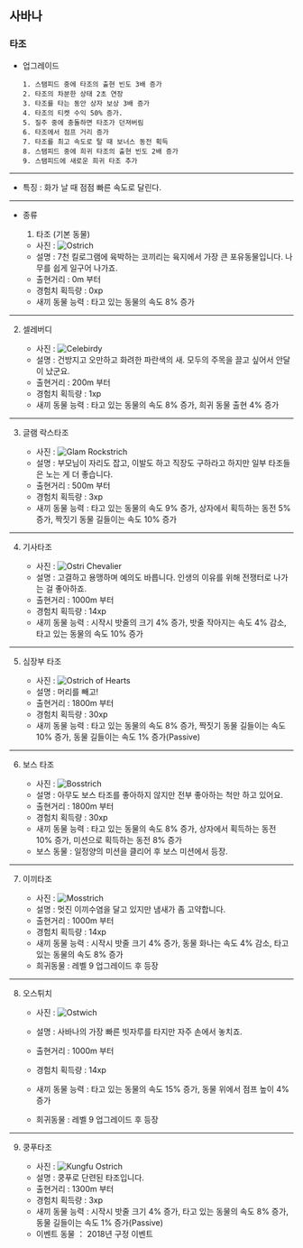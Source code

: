 ## 사바나
### 타조
+ 업그레이드

      1. 스탬피드 중에 타조의 출현 빈도 3배 증가
      2. 타조의 차분한 상태 2초 연장
      3. 타조를 타는 동안 상자 보상 3배 증가
      4. 타조의 티켓 수익 50% 증가.
      5. 질주 중에 충돌하면 타조가 던져버림
      6. 타조에서 점프 거리 증가
      7. 타조를 최고 속도로 탈 때 보너스 동전 획득
      8. 스탬피드 중에 희귀 타조의 출현 빈도 2배 증가
      9. 스탬피드에 새로운 희귀 타조 추가


***
+ 특징 : 화가 날 때 점점 빠른 속도로 달린다.
***
+ 종류
  1. 타조 (기본 동물)

    + 사진 : ![Ostrich](./ostrich_picture/Ostrich.png)
    + 설명 : 7천 킬로그램에 육박하는 코끼리는 육지에서 가장 큰 포유동물입니다. 나무를 쉽게 일구어 나가죠.
    + 출현거리 : 0m 부터
    + 경험치 획득량 : 0xp
    + 새끼 동물 능력 : 타고 있는 동물의 속도 8% 증가
***
  2. 셀레버디

      + 사진 : ![Celebirdy](./ostrich_picture/Celebirdy.png)
      + 설명 : 건방지고 오만하고 화려한 파란색의 새. 모두의 주목을 끌고 싶어서 안달이 났군요.
      + 출현거리 : 200m 부터
      + 경험치 획득량 : 1xp
      + 새끼 동물 능력 : 타고 있는 동물의 속도 8% 증가, 희귀 동물 출현 4% 증가
***
  3. 글램 락스타조

      + 사진 : ![Glam Rockstrich](./ostrich_picture/Glam_Rockstrich.png)
      + 설명 : 부모님이 자리도 잡고, 이발도 하고 직장도 구하라고 하지만 일부 타조들은 노는 게 더 좋습니다.
      + 출현거리 : 500m 부터
      + 경험치 획득량 : 3xp
      + 새끼 동물 능력 : 타고 있는 동물의 속도 9% 증가, 상자에서 획득하는 동전 5% 증가, 짝짓기 동물 길들이는 속도 10% 증가
***
  4. 기사타조

      + 사진 : ![Ostri Chevalier](./ostrich_picture/Ostri_Chevalier.png)
      + 설명 : 고결하고 용맹하며 예의도 바릅니다. 인생의 이유를 위해 전쟁터로 나가는 걸 좋아하죠.
      + 출현거리 : 1000m 부터
      + 경험치 획득량 : 14xp
      + 새끼 동물 능력 : 시작시 밧줄의 크기 4% 증가, 밧줄 작아지는 속도 4% 감소, 타고 있는 동물의 속도 10% 증가
***
  5. 심장부 타조

      + 사진 : ![Ostrich of Hearts](./ostrich_picture/Ostrich_of_Hearts.png)
      + 설명 : 머리를 빼고!
      + 출현거리 : 1800m 부터
      + 경험치 획득량 : 30xp
      + 새끼 동물 능력 : 타고 있는 동물의 속도 8% 증가, 짝짓기 동물 길들이는 속도 10% 증가, 동물 길들이는 속도 1% 증가(Passive)
***
  6. 보스 타조

      + 사진 : ![Bosstrich](./ostrich_picture/Bosstrich.png)
      + 설명 : 아무도 보스 타조를 좋아하지 않지만 전부 좋아하는 척만 하고 있어요.
      + 출현거리 : 1800m 부터
      + 경험치 획득량 : 30xp
      + 새끼 동물 능력 : 타고 있는 동물의 속도 8% 증가, 상자에서 획득하는 동전 10% 증가, 미션으로 획득하는 동전 8% 증가
      + 보스 동물 : 일정양의 미션을 클리어 후 보스 미션에서 등장.
***
  7. 이끼타조

      + 사진 : ![Mosstrich](./ostrich_picture/Mosstrich.png)
      + 설명 : 멋진 이끼수염을 달고 있지만 냄새가 좀 고약합니다.
      + 출현거리 : 1000m 부터
      + 경험치 획득량 : 14xp
      + 새끼 동물 능력 : 시작시 밧줄 크기 4% 증가, 동물 화나는 속도 4% 감소, 타고 있는 동물의 속도 8% 증가
      + 희귀동물 : 레벨 9 업그레이드 후 등장
***
  8. 오스튀치

      + 사진 : ![Ostwich](./ostrich_picture/Ostwich.png)

      + 설명 : 사바나의 가장 빠른 빗자루를 타지만 자주 손에서 놓치죠.
      + 출현거리 : 1000m 부터
      + 경험치 획득량 : 14xp
      + 새끼 동물 능력 : 타고 있는 동물의 속도 15% 증가, 동물 위에서 점프 높이 4% 증가
      + 희귀동물 : 레벨 9 업그레이드 후 등장
***
  9. 쿵푸타조

      + 사진 : ![Kungfu Ostrich](./ostrich_picture/Kungfu_Ostrich.png)
      + 설명 : 쿵푸로 단련된 타조입니다.
      + 출현거리 : 1300m 부터
      + 경험치 획득량 : 3xp
      + 새끼 동물 능력 : 시작시 밧줄 크기 4% 증가, 타고 있는 동물의 속도 8% 증가, 동물 길들이는 속도 1% 증가(Passive)
      + 이벤트 동물 ： 2018년 구정 이벤트
